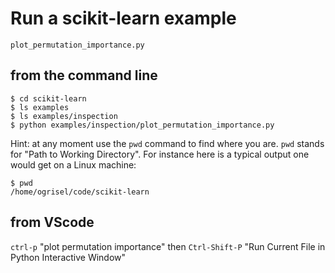 # Run a scikit-learn example
`plot_permutation_importance.py`

## from the command line
```
$ cd scikit-learn
$ ls examples
$ ls examples/inspection
$ python examples/inspection/plot_permutation_importance.py
```

Hint: at any moment use the `pwd` command to find where you are. `pwd` stands
for "Path to Working Directory". For instance here is a typical output one
would get on a Linux machine:

```
$ pwd
/home/ogrisel/code/scikit-learn
```

## from VScode
`ctrl-p` "plot permutation importance" then
`Ctrl-Shift-P` "Run Current File in Python Interactive Window"
